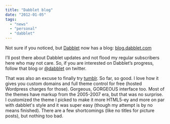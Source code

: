 ```yaml
---
title: "Dabblet blog"
date: "2012-01-05"
tags:
  - "news"
  - "personal"
  - "dabblet"
---
```


Not sure if you noticed, but [Dabblet](http://dabblet.com) now has a blog: [blog.dabblet.com](http://blog.dabblet.com)

I’ll post there about Dabblet updates and not flood my regular subscribers here who may not care. So, if you are interested on Dabblet’s progress, follow that blog or [@dabblet](http://twitter.com/dabblet) on twitter.

That was also an excuse to finally try [tumblr](http://tumblr.com). So far, so good. I love how it gives you custom domains and full theme control for free (hosted Wordpress charges for those). Gorgeous, GORGEOUS interface too. Most of the themes have markup from the 2005-2007 era, but that was no surprise. I customized the theme I picked to make it more HTML5-ey and more on par with dabblet's style and it was super easy (though my attempt is by no means finished). There are a few shortcomings (like no titles for picture posts), but nothing too bad.

